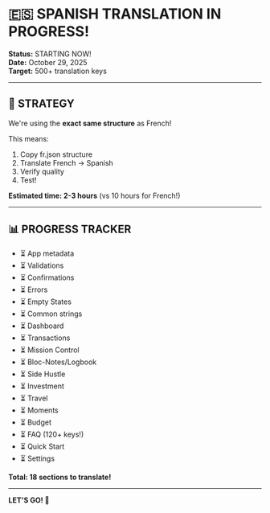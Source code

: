 # 🇪🇸 SPANISH TRANSLATION IN PROGRESS!

**Status:** STARTING NOW!  
**Date:** October 29, 2025  
**Target:** 500+ translation keys  

---

## 🎯 STRATEGY

We're using the **exact same structure** as French!

This means:
1. Copy fr.json structure
2. Translate French → Spanish
3. Verify quality
4. Test!

**Estimated time: 2-3 hours** (vs 10 hours for French!)

---

## 📊 PROGRESS TRACKER

- ⏳ App metadata
- ⏳ Validations
- ⏳ Confirmations
- ⏳ Errors
- ⏳ Empty States
- ⏳ Common strings
- ⏳ Dashboard
- ⏳ Transactions
- ⏳ Mission Control
- ⏳ Bloc-Notes/Logbook
- ⏳ Side Hustle
- ⏳ Investment
- ⏳ Travel
- ⏳ Moments
- ⏳ Budget
- ⏳ FAQ (120+ keys!)
- ⏳ Quick Start
- ⏳ Settings

**Total: 18 sections to translate!**

---

**LET'S GO! 🚀**
